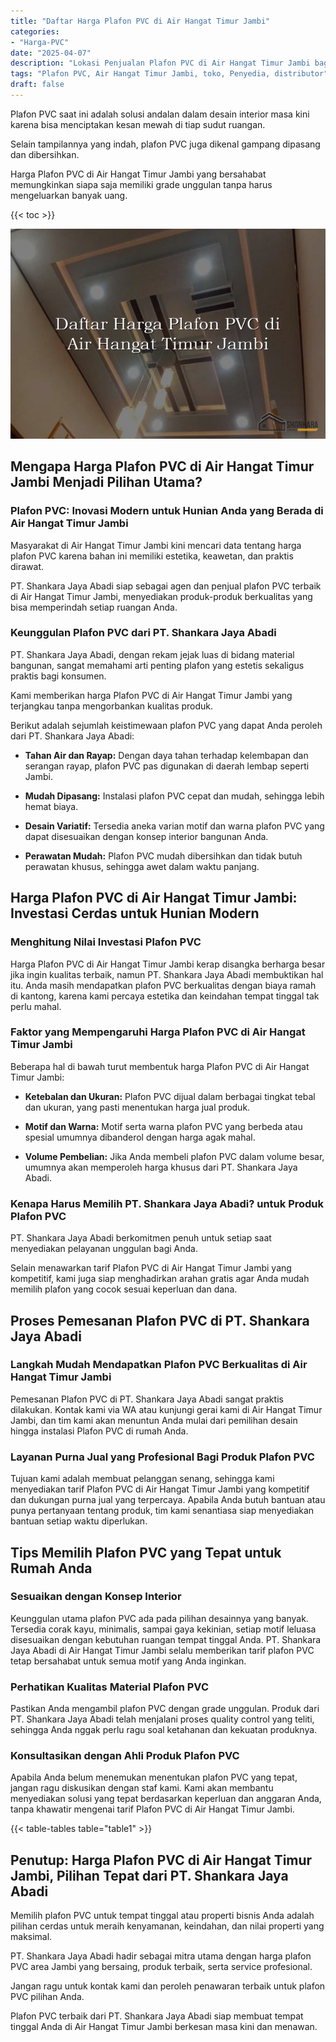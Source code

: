 ```yaml
---
title: "Daftar Harga Plafon PVC di Air Hangat Timur Jambi"
categories: 
- "Harga-PVC"
date: "2025-04-07"
description: "Lokasi Penjualan Plafon PVC di Air Hangat Timur Jambi bagi tempat tinggal, kantor, dan ritel. Material berkualitas, variasi motif, variasi warna modern, dengan jasa instalasi dikerjakan oleh tenaga ahli profesional dan kepastian resmi!|Layanan distribusi Plafon PVC di Air Hangat Timur Jambi bagi keperluan tempat tinggal, perkantoran, maupun ritel, dengan material terbaik dan penempatan oleh tim profesional serta jaminan resmi.|Pilihan Plafon PVC di Air Hangat Timur Jambi yang terpercaya bagi rumah, kantor, dan ritel, dengan panel berkualitas dan penempatan oleh teknisi berpengalaman dan garansi resmi.|Penyediaan Plafon PVC di Air Hangat Timur Jambi untuk rumah, kantor, serta ritel, beserta produk terbaik dan penempatan ditangani oleh tenaga ahli ahli, dilengkapi dengan jaminan resmi.}"
tags: "Plafon PVC, Air Hangat Timur Jambi, toko, Penyedia, distributor"
draft: false
---
```


Plafon PVC saat ini adalah solusi andalan dalam desain interior masa kini karena bisa menciptakan kesan mewah di tiap sudut ruangan.

Selain tampilannya yang indah, plafon PVC juga dikenal gampang dipasang dan dibersihkan.

Harga Plafon PVC di Air Hangat Timur Jambi yang bersahabat memungkinkan siapa saja memiliki grade unggulan tanpa harus mengeluarkan banyak uang.

{{< toc >}}

![Daftar Harga Plafon PVC di Air Hangat Timur Jambi](/images/Harga-PVC/Daftar-Harga-Plafon-PVC-di-Air-Hangat-Timur-Jambi.png)


## Mengapa Harga Plafon PVC di Air Hangat Timur Jambi Menjadi Pilihan Utama?

### Plafon PVC: Inovasi Modern untuk Hunian Anda yang Berada di Air Hangat Timur Jambi

Masyarakat di Air Hangat Timur Jambi kini mencari data tentang harga plafon PVC karena bahan ini memiliki estetika, keawetan, dan praktis dirawat.

PT. Shankara Jaya Abadi siap sebagai agen dan penjual plafon PVC terbaik di Air Hangat Timur Jambi, menyediakan produk-produk berkualitas yang bisa memperindah setiap ruangan Anda.

### Keunggulan Plafon PVC dari PT. Shankara Jaya Abadi

PT. Shankara Jaya Abadi, dengan rekam jejak luas di bidang material bangunan, sangat memahami arti penting plafon yang estetis sekaligus praktis bagi konsumen.

Kami memberikan harga Plafon PVC di Air Hangat Timur Jambi yang terjangkau tanpa mengorbankan kualitas produk.

Berikut adalah sejumlah keistimewaan plafon PVC yang dapat Anda peroleh dari PT. Shankara Jaya Abadi:

- **Tahan Air dan Rayap:** Dengan daya tahan terhadap kelembapan dan serangan rayap, plafon PVC pas digunakan di daerah lembap seperti Jambi.

- **Mudah Dipasang:** Instalasi plafon PVC cepat dan mudah, sehingga lebih hemat biaya.

- **Desain Variatif:** Tersedia aneka varian motif dan warna plafon PVC yang dapat disesuaikan dengan konsep interior bangunan Anda.

- **Perawatan Mudah:** Plafon PVC mudah dibersihkan dan tidak butuh perawatan khusus, sehingga awet dalam waktu panjang.

## Harga Plafon PVC di Air Hangat Timur Jambi: Investasi Cerdas untuk Hunian Modern

### Menghitung Nilai Investasi Plafon PVC

Harga Plafon PVC di Air Hangat Timur Jambi kerap disangka berharga besar jika ingin kualitas terbaik, namun PT. Shankara Jaya Abadi membuktikan hal itu. Anda masih mendapatkan plafon PVC berkualitas dengan biaya ramah di kantong, karena kami percaya estetika dan keindahan tempat tinggal tak perlu mahal.

### Faktor yang Mempengaruhi Harga Plafon PVC di Air Hangat Timur Jambi

Beberapa hal di bawah turut membentuk harga Plafon PVC di Air Hangat Timur Jambi:

- **Ketebalan dan Ukuran:** Plafon PVC dijual dalam berbagai tingkat tebal dan ukuran, yang pasti menentukan harga jual produk.

- **Motif dan Warna:** Motif serta warna plafon PVC yang berbeda atau spesial umumnya dibanderol dengan harga agak mahal.

- **Volume Pembelian:** Jika Anda membeli plafon PVC dalam volume besar, umumnya akan memperoleh harga khusus dari PT. Shankara Jaya Abadi.

### Kenapa Harus Memilih PT. Shankara Jaya Abadi? untuk Produk Plafon PVC

PT. Shankara Jaya Abadi berkomitmen penuh untuk setiap saat menyediakan pelayanan unggulan bagi Anda.

Selain menawarkan tarif Plafon PVC di Air Hangat Timur Jambi yang kompetitif, kami juga siap menghadirkan arahan gratis agar Anda mudah memilih plafon yang cocok sesuai keperluan dan dana.

## Proses Pemesanan Plafon PVC di PT. Shankara Jaya Abadi

### Langkah Mudah Mendapatkan Plafon PVC Berkualitas di Air Hangat Timur Jambi

Pemesanan Plafon PVC di PT. Shankara Jaya Abadi sangat praktis dilakukan. Kontak kami via WA atau kunjungi gerai kami di Air Hangat Timur Jambi, dan tim kami akan menuntun Anda mulai dari pemilihan desain hingga instalasi Plafon PVC di rumah Anda.

### Layanan Purna Jual yang Profesional Bagi Produk Plafon PVC

Tujuan kami adalah membuat pelanggan senang, sehingga kami menyediakan tarif Plafon PVC di Air Hangat Timur Jambi yang kompetitif dan dukungan purna jual yang terpercaya. Apabila Anda butuh bantuan atau punya pertanyaan tentang produk, tim kami senantiasa siap menyediakan bantuan setiap waktu diperlukan.

## Tips Memilih Plafon PVC yang Tepat untuk Rumah Anda

### Sesuaikan dengan Konsep Interior

Keunggulan utama plafon PVC ada pada pilihan desainnya yang banyak. Tersedia corak kayu, minimalis, sampai gaya kekinian, setiap motif leluasa disesuaikan dengan kebutuhan ruangan tempat tinggal Anda. PT. Shankara Jaya Abadi di Air Hangat Timur Jambi selalu memberikan tarif plafon PVC tetap bersahabat untuk semua motif yang Anda inginkan.

### Perhatikan Kualitas Material Plafon PVC

Pastikan Anda mengambil plafon PVC dengan grade unggulan. Produk dari PT. Shankara Jaya Abadi telah menjalani proses quality control yang teliti, sehingga Anda nggak perlu ragu soal ketahanan dan kekuatan produknya.

### Konsultasikan dengan Ahli Produk Plafon PVC

Apabila Anda belum menemukan menentukan plafon PVC yang tepat, jangan ragu diskusikan dengan staf kami. Kami akan membantu menyediakan solusi yang tepat berdasarkan keperluan dan anggaran Anda, tanpa khawatir mengenai tarif Plafon PVC di Air Hangat Timur Jambi.

{{< table-tables table="table1" >}}

## Penutup: Harga Plafon PVC di Air Hangat Timur Jambi, Pilihan Tepat dari PT. Shankara Jaya Abadi

Memilih plafon PVC untuk tempat tinggal atau properti bisnis Anda adalah pilihan cerdas untuk meraih kenyamanan, keindahan, dan nilai properti yang maksimal.

PT. Shankara Jaya Abadi hadir sebagai mitra utama dengan harga plafon PVC area Jambi yang bersaing, produk terbaik, serta service profesional.

Jangan ragu untuk kontak kami dan peroleh penawaran terbaik untuk plafon PVC pilihan Anda.

Plafon PVC terbaik dari PT. Shankara Jaya Abadi siap membuat tempat tinggal Anda di Air Hangat Timur Jambi berkesan masa kini dan menawan.